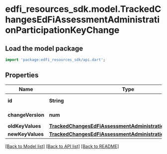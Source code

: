 # edfi_resources_sdk.model.TrackedChangesEdFiAssessmentAdministrationParticipationKeyChange

## Load the model package
```dart
import 'package:edfi_resources_sdk/api.dart';
```

## Properties
Name | Type | Description | Notes
------------ | ------------- | ------------- | -------------
**id** | **String** | Resource identifier | [optional] 
**changeVersion** | **num** | Change version | [optional] 
**oldKeyValues** | [**TrackedChangesEdFiAssessmentAdministrationParticipationKey**](TrackedChangesEdFiAssessmentAdministrationParticipationKey.md) |  | [optional] 
**newKeyValues** | [**TrackedChangesEdFiAssessmentAdministrationParticipationKey**](TrackedChangesEdFiAssessmentAdministrationParticipationKey.md) |  | [optional] 

[[Back to Model list]](../README.md#documentation-for-models) [[Back to API list]](../README.md#documentation-for-api-endpoints) [[Back to README]](../README.md)


